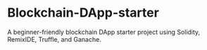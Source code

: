 # Blockchain-DApp-starter
A beginner-friendly blockchain DApp starter project using Solidity, RemixIDE, Truffle, and Ganache.
